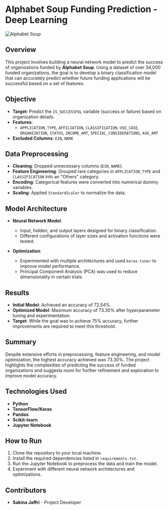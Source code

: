 # Alphabet Soup Funding Prediction - Deep Learning 

![Alphabet Soup](https://github.com/SakinaJaffri/Deep-Learning-Challenge/assets/146900226/24f16ba7-d679-4d6a-815d-928ceef04670)

## Overview

This project involves building a neural network model to predict the success of organizations funded by **Alphabet Soup**. Using a dataset of over 34,000 funded organizations, the goal is to develop a binary classification model that can accurately predict whether future funding applications will be successful based on a set of features.

## Objective

- **Target**: Predict the `IS_SUCCESSFUL` variable (success or failure) based on organization details.
- **Features**: 
  - `APPLICATION_TYPE`, `AFFILIATION`, `CLASSIFICATION`, `USE_CASE`, `ORGANIZATION`, `STATUS`, `INCOME_AMT`, `SPECIAL_CONSIDERATIONS`, `ASK_AMT`
- **Excluded Columns**: `EIN`, `NAME`

## Data Preprocessing

- **Cleaning**: Dropped unnecessary columns (`EIN`, `NAME`).
- **Feature Engineering**: Grouped rare categories in `APPLICATION_TYPE` and `CLASSIFICATION` into an "Others" category.
- **Encoding**: Categorical features were converted into numerical dummy variables.
- **Scaling**: Applied `StandardScaler` to normalize the data.

## Model Architecture

- **Neural Network Model**: 
  - Input, hidden, and output layers designed for binary classification.
  - Different configurations of layer sizes and activation functions were tested.
  
- **Optimization**:
  - Experimented with multiple architectures and used `keras-tuner` to improve model performance.
  - Principal Component Analysis (PCA) was used to reduce dimensionality in certain trials.

## Results

- **Initial Model**: Achieved an accuracy of 72.54%.
- **Optimized Model**: Maximum accuracy of 73.30% after hyperparameter tuning and experimentation.
- **Target**: While the goal was to achieve 75% accuracy, further improvements are required to meet this threshold.

## Summary

Despite extensive efforts in preprocessing, feature engineering, and model optimization, the highest accuracy achieved was 73.30%. The project highlights the complexities of predicting the success of funded organizations and suggests room for further refinement and exploration to improve model accuracy.

## Technologies Used

- **Python**
- **TensorFlow/Keras**
- **Pandas**
- **Scikit-learn**
- **Jupyter Notebook**

## How to Run

1. Clone the repository to your local machine.
2. Install the required dependencies listed in `requirements.txt`.
3. Run the Jupyter Notebook to preprocess the data and train the model.
4. Experiment with different neural network architectures and optimizations.

## Contributors

- **Sakina Jaffri** - Project Developer
